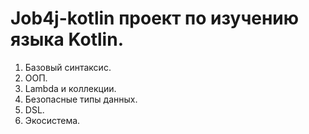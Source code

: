 # Job4j-kotlin проект по изучению языка Kotlin.

1. Базовый синтаксис.
2. ООП.
3. Lambda и  коллекции.
4. Безопасные типы данных.
5. DSL.
6. Экосистема.
